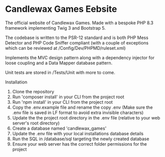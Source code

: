 # Candlewax Games Eebsite
The official website of Candlewax Games. Made with a bespoke PHP 8.3 framework implementing Twig 3 and Bootstrap 5.

The codebase is written to the PSR-12 standard and is both PHP Mess Detector and PHP Code Sniffer compliant (with a couple of exceptions which can be reviewed at /Config/Dev/PHPMD/ruleset.xml)

Implements the MVC design pattern along with a dependency injector for loose coupling and a Data Mapper database pattern.

Unit tests are stored in /Tests/Unit with more to come.


Installation

1. Clone the repository
2. Run 'composer install' in your CLI from the project root
3. Run 'npm install' in your CLI  from the project root
4. Copy the .env.example file and rename the copy .env (Make sure the .env file is saved in LF format to avoid extra invisible characters)
6. Update the the project root directory in the .env file (relative to your web server's root directory)
7. Create a database named 'candlewax_games'
8. Update the .env file with your local installations database details
9. Run the SQL in /database/sql targeting the newly created database
10. Ensure your web server has the correct folder permissions for the project
